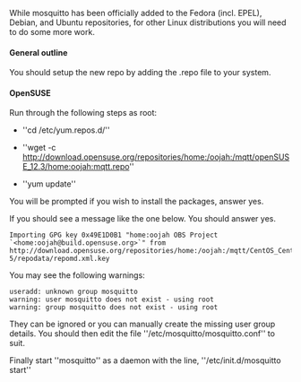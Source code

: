 While mosquitto has been officially added to the Fedora (incl. EPEL), Debian, and Ubuntu repositories, for other Linux distributions you will need to do some more work. 

#### General outline

You should setup the new repo by adding the .repo file to your system.

#### OpenSUSE

Run through the following steps as root:

*  ''cd /etc/yum.repos.d/''

*  ''wget -c http://download.opensuse.org/repositories/home:/oojah:/mqtt/openSUSE_12.3/home:oojah:mqtt.repo''

*  ''yum update''

You will be prompted if you wish to install the packages, answer yes.

If you should see a message like the one below. You should answer yes.

	
	Importing GPG key 0x49E1D0B1 "home:oojah OBS Project `<home:oojah@build.opensuse.org>`" from 
	http://download.opensuse.org/repositories/home:/oojah:/mqtt/CentOS_CentOS-5/repodata/repomd.xml.key


You may see the following warnings:

	
	useradd: unknown group mosquitto
	warning: user mosquitto does not exist - using root
	warning: group mosquitto does not exist - using root


They can be ignored or you can manually create the missing user group details. You should then edit the file ''/etc/mosquitto/mosquitto.conf'' to suit. 

Finally start ''mosquitto'' as a daemon with the line, ''/etc/init.d/mosquitto start''

